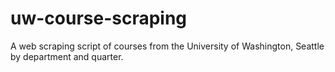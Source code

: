 # uw-course-scraping
A web scraping script of courses from the University of Washington, Seattle by department and quarter.
